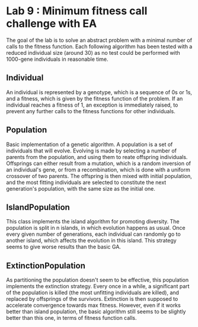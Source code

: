 # Lab 9 : Minimum fitness call challenge with EA

The goal of the lab is to solve an abstract problem with a minimal number of calls to the fitness function.
Each following algorithm has been tested with a reduced individual size (around 30) as no test could be performed with 1000-gene individuals in reasonable time.

## Individual

An individual is represented by a genotype, which is a sequence of 0s or 1s, and a fitness, which is given by the fitness function of the problem.
If an individual reaches a fitness of 1, an exception is immediately raised, to prevent any further calls to the fitness functions for other individuals.

## Population

Basic implementation of a genetic algorithm. A population is a set of individuals that will evolve. Evolving is made by selecting a number of parents from the population, and using them to reate offspring individuals. Offsprings can either result from a mutation, which is a random inversion of an individual's gene, or from a recombination, which is done with a uniform crossover of two parents. The offspring is then mixed with initial population, and the most fitting individuals are selected to constitute the next generation's population, with the same size as the initial one.

## IslandPopulation

This class implements the island algorithm for promoting diversity. The population is split in n islands, in which evolution happens as usual. Once every given number of generations, each individual can randomly go to another island, which affects the evolution in this island.
This strategy seems to give worse results than the basic GA.

## ExtinctionPopulation

As partitioning the population doesn't seem to be effective, this population implements the extinction strategy. Every once in a while, a significant part of the population is killed (the most unfitting individuals are killed), and replaced by offsprings of the survivors. Extinction is then supposed to accelerate convergence towards max fitness. However, even if it works better than island population, the basic algorithm still seems to be slightly better than this one, in terms of fitness function calls.
